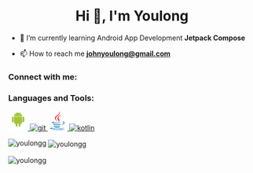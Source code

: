 <h1 align="center">Hi 👋, I'm Youlong</h1>

- 🌱 I’m currently learning Android App Development **Jetpack Compose**

- 📫 How to reach me **johnyoulong@gmail.com**

<h3 align="left">Connect with me:</h3>
<p align="left">
</p>

<h3 align="left">Languages and Tools:</h3>
<p align="left"> <a href="https://developer.android.com" target="_blank" rel="noreferrer"> <img src="https://raw.githubusercontent.com/devicons/devicon/master/icons/android/android-original-wordmark.svg" alt="android" width="40" height="40"/> </a> <a href="https://git-scm.com/" target="_blank" rel="noreferrer"> <img src="https://www.vectorlogo.zone/logos/git-scm/git-scm-icon.svg" alt="git" width="40" height="40"/> </a> <a href="https://www.java.com" target="_blank" rel="noreferrer"> <img src="https://raw.githubusercontent.com/devicons/devicon/master/icons/java/java-original.svg" alt="java" width="40" height="40"/> </a> <a href="https://kotlinlang.org" target="_blank" rel="noreferrer"> <img src="https://www.vectorlogo.zone/logos/kotlinlang/kotlinlang-icon.svg" alt="kotlin" width="40" height="40"/> </a> </p>

<p><img align="left" src="https://github-readme-stats.vercel.app/api/top-langs?username=youlongg&show_icons=true&locale=en&layout=compact" alt="youlongg" /></p>

<p>&nbsp;<img align="center" src="https://github-readme-stats.vercel.app/api?username=youlongg&show_icons=true&locale=en" alt="youlongg" /></p>

<p><img align="center" src="https://github-readme-streak-stats.herokuapp.com/?user=youlongg&" alt="youlongg" /></p>
